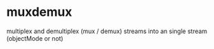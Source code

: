 # muxdemux
multiplex and demultiplex (mux / demux) streams into an single stream (objectMode or not)
